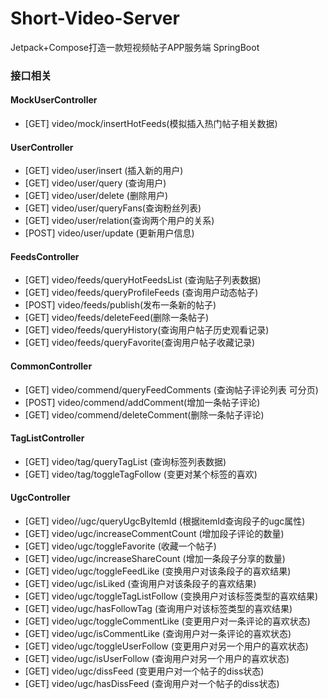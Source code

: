 # Short-Video-Server

Jetpack+Compose打造一款短视频帖子APP服务端 SpringBoot

### 接口相关

#### MockUserController

- [GET] video/mock/insertHotFeeds(模拟插入热门帖子相关数据)

#### UserController

- [GET] video/user/insert (插入新的用户)
- [GET] video/user/query (查询用户)
- [GET] video/user/delete (删除用户)
- [GET] video/user/queryFans(查询粉丝列表)
- [GET] video/user/relation(查询两个用户的关系)
- [POST] video/user/update (更新用户信息)

#### FeedsController

- [GET] video/feeds/queryHotFeedsList (查询贴子列表数据)
- [GET] video/feeds/queryProfileFeeds (查询用户动态帖子)
- [POST] video/feeds/publish(发布一条新的帖子)
- [GET] video/feeds/deleteFeed(删除一条帖子)
- [GET] video/feeds/queryHistory(查询用户帖子历史观看记录)
- [GET] video/feeds/queryFavorite(查询用户帖子收藏记录)

#### CommonController

- [GET] video/commend/queryFeedComments (查询帖子评论列表 可分页)
- [POST] video/commend/addComment(增加一条帖子评论)
- [GET] video/commend/deleteComment(删除一条帖子评论)

#### TagListController

- [GET] video/tag/queryTagList (查询标签列表数据)
- [GET] video/tag/toggleTagFollow (变更对某个标签的喜欢)


#### UgcController

- [GET] video//ugc/queryUgcByItemId (根据itemId查询段子的ugc属性)
- [GET] video/ugc/increaseCommentCount (增加段子评论的数量)
- [GET] video/ugc/toggleFavorite (收藏一个帖子)
- [GET] video/ugc/increaseShareCount (增加一条段子分享的数量)
- [GET] video/ugc/toggleFeedLike (变换用户对该条段子的喜欢结果)
- [GET] video/ugc/isLiked (查询用户对该条段子的喜欢结果)
- [GET] video/ugc/toggleTagListFollow (变换用户对该标签类型的喜欢结果)
- [GET] video/ugc/hasFollowTag (查询用户对该标签类型的喜欢结果)
- [GET] video/ugc/toggleCommentLike (变更用户对一条评论的喜欢状态)
- [GET] video/ugc/isCommentLike (查询用户对一条评论的喜欢状态)
- [GET] video/ugc/toggleUserFollow (变更用户对另一个用户的喜欢状态)
- [GET] video/ugc/isUserFollow (查询用户对另一个用户的喜欢状态)
- [GET] video/ugc/dissFeed (变更用户对一个帖子的diss状态)
- [GET] video/ugc/hasDissFeed (查询用户对一个帖子的diss状态)